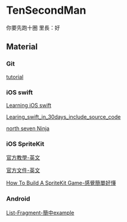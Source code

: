 # TenSecondMan
你要先跑十圈
里長：好
## Material
### Git
[tutorial](https://github.com/doggy8088/Learn-Git-in-30-days/tree/master/zh-tw)
### iOS swift
[Learning iOS swift](http://www.codedata.com.tw/mobile/swift-tutorial-class-1-xcode-helloworld)

[Learing_swift_in_30days_include_source_code](https://github.com/allenwong/30DaysofSwift)

[north seven Ninja](https://github.com/BakerLi/Ninja)
### iOS SpriteKit
[官方教學-英文](https://developer.apple.com/library/content/documentation/Swift/Conceptual/Swift_Programming_Language/TheBasics.html#//apple_ref/doc/uid/TP40014097-CH5-ID309)

[官方文件-英文](https://developer.apple.com/library/content/documentation/GraphicsAnimation/Conceptual/SpriteKit_PG/Physics/Physics.html)

[How To Build A SpriteKit Game-感覺簡單好懂](https://www.smashingmagazine.com/2016/11/how-to-build-a-spritekit-game-in-swift-3-part-1/)  

### Android
[List-Fragment-簡中example](http://www.cnblogs.com/smyhvae/p/4000483.html)
